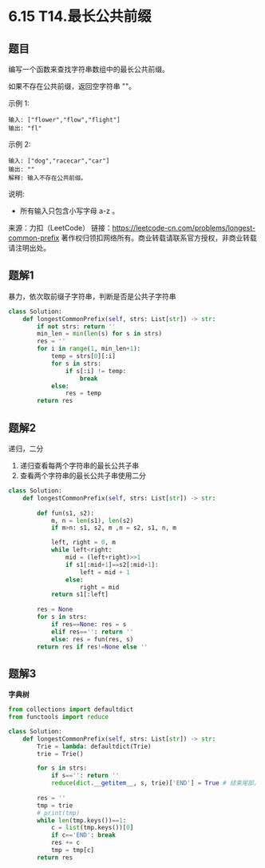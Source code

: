 # 6.15 T14.最长公共前缀

## 题目
编写一个函数来查找字符串数组中的最长公共前缀。

如果不存在公共前缀，返回空字符串 ""。

示例 1:
```
输入: ["flower","flow","flight"]
输出: "fl"
```
示例 2:
```
输入: ["dog","racecar","car"]
输出: ""
解释: 输入不存在公共前缀。
```
说明:
- 所有输入只包含小写字母 a-z 。

来源：力扣（LeetCode）
链接：https://leetcode-cn.com/problems/longest-common-prefix
著作权归领扣网络所有。商业转载请联系官方授权，非商业转载请注明出处。


## 题解1
暴力，依次取前缀子字符串，判断是否是公共子字符串

```python
class Solution:
    def longestCommonPrefix(self, strs: List[str]) -> str:
        if not strs: return ''
        min_len = min(len(s) for s in strs)
        res = ''
        for i in range(1, min_len+1):
            temp = strs[0][:i]
            for s in strs:
                if s[:i] != temp:
                    break
            else:
                res = temp
        return res
```


## 题解2
递归，二分
1. 递归查看每两个字符串的最长公共子串
2. 查看两个字符串的最长公共子串使用二分

```python
class Solution:
    def longestCommonPrefix(self, strs: List[str]) -> str:
        
        def fun(s1, s2):
            m, n = len(s1), len(s2)
            if m>n: s1, s2, m ,n = s2, s1, n, m

            left, right = 0, m
            while left<right:
                mid = (left+right)>>1
                if s1[:mid+1]==s2[:mid+1]:
                    left = mid + 1
                else:
                    right = mid
            return s1[:left]
        
        res = None
        for s in strs:
            if res==None: res = s
            elif res=='': return ''
            else: res = fun(res, s)
        return res if res!=None else ''
```


## 题解3
**字典树**

```python
from collections import defaultdict
from functools import reduce

class Solution:
    def longestCommonPrefix(self, strs: List[str]) -> str:
        Trie = lambda: defaultdict(Trie)
        trie = Trie()

        for s in strs:
            if s=='': return ''
            reduce(dict.__getitem__, s, trie)['END'] = True # 结束尾部，防止出现["aa", "a"]返回"aa"的情况
        
        res = ''
        tmp = trie
        # print(tmp)
        while len(tmp.keys())==1:
            c = list(tmp.keys())[0]
            if c=='END': break
            res += c
            tmp = tmp[c]
        return res
```


